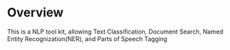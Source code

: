 # Overview

This is a NLP tool kit, allowing Text Classification, Document Search, Named Entity Recognization(NER), and Parts of Speech Tagging